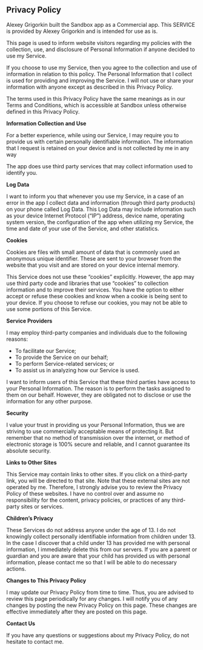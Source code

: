 ## Privacy Policy

Alexey Grigorkin built the Sandbox app as a Commercial app. This SERVICE is
provided by Alexey Grigorkin and is intended for use as is.

This page is used to inform website visitors regarding my policies with the
collection, use, and disclosure of Personal Information if anyone decided to
use my Service.

If you choose to use my Service, then you agree to the collection and use of
information in relation to this policy. The Personal Information that I
collect is used for providing and improving the Service. I will not use or
share your information with anyone except as described in this Privacy Policy.

The terms used in this Privacy Policy have the same meanings as in our Terms
and Conditions, which is accessible at Sandbox unless otherwise defined in
this Privacy Policy.

**Information Collection and Use**

For a better experience, while using our Service, I may require you to provide
us with certain personally identifiable information. The information that I
request is retained on your device and is not collected by me in any way

The app does use third party services that may collect information used to
identify you.

**Log Data**

I want to inform you that whenever you use my Service, in a case of an error
in the app I collect data and information (through third party products) on
your phone called Log Data. This Log Data may include information such as your
device Internet Protocol (“IP”) address, device name, operating system
version, the configuration of the app when utilizing my Service, the time and
date of your use of the Service, and other statistics.

**Cookies**

Cookies are files with small amount of data that is commonly used an anonymous
unique identifier. These are sent to your browser from the website that you
visit and are stored on your device internal memory.

This Service does not use these “cookies” explicitly. However, the app may use
third party code and libraries that use “cookies” to collection information
and to improve their services. You have the option to either accept or refuse
these cookies and know when a cookie is being sent to your device. If you
choose to refuse our cookies, you may not be able to use some portions of this
Service.

**Service Providers**

I may employ third-party companies and individuals due to the following
reasons:

  * To facilitate our Service;
  * To provide the Service on our behalf;
  * To perform Service-related services; or
  * To assist us in analyzing how our Service is used.

I want to inform users of this Service that these third parties have access to
your Personal Information. The reason is to perform the tasks assigned to them
on our behalf. However, they are obligated not to disclose or use the
information for any other purpose.

**Security**

I value your trust in providing us your Personal Information, thus we are
striving to use commercially acceptable means of protecting it. But remember
that no method of transmission over the internet, or method of electronic
storage is 100% secure and reliable, and I cannot guarantee its absolute
security.

**Links to Other Sites**

This Service may contain links to other sites. If you click on a third-party
link, you will be directed to that site. Note that these external sites are
not operated by me. Therefore, I strongly advise you to review the Privacy
Policy of these websites. I have no control over and assume no responsibility
for the content, privacy policies, or practices of any third-party sites or
services.

**Children’s Privacy**

These Services do not address anyone under the age of 13. I do not knowingly
collect personally identifiable information from children under 13. In the
case I discover that a child under 13 has provided me with personal
information, I immediately delete this from our servers. If you are a parent
or guardian and you are aware that your child has provided us with personal
information, please contact me so that I will be able to do necessary actions.

**Changes to This Privacy Policy**

I may update our Privacy Policy from time to time. Thus, you are advised to
review this page periodically for any changes. I will notify you of any
changes by posting the new Privacy Policy on this page. These changes are
effective immediately after they are posted on this page.

**Contact Us**

If you have any questions or suggestions about my Privacy Policy, do not
hesitate to contact me.

